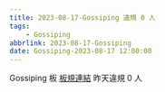 ```yaml
---
title: 2023-08-17-Gossiping 違規 0 人
tags:
    - Gossiping
abbrlink: 2023-08-17-Gossiping
date: Gossiping-2023-08-17 12:00:00
---
```

Gossiping 板 [板規連結](https://www.ptt.cc/bbs/Gossiping/M.1637425085.A.07D.html)
昨天違規 0 人
